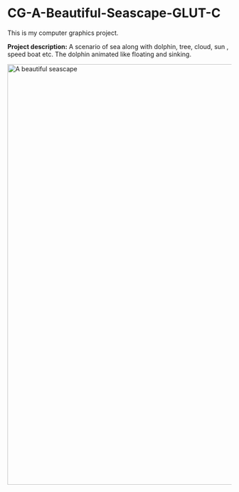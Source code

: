 # CG-A-Beautiful-Seascape-GLUT-C
This is my computer graphics project.

**Project description:** A scenario of sea along with dolphin, tree, cloud, sun , speed boat etc. The dolphin  animated like floating and sinking. 


<img width="945" alt="A beautiful seascape" src="https://user-images.githubusercontent.com/78270149/147034933-122d982d-f179-40d5-b7be-18719aba8999.png">
